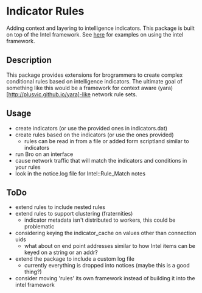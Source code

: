 Indicator Rules
===============
Adding context and layering to intelligence indicators. This package is built on top of the Intel framework. See [here](http://www.bro.org/bro-exchange-2013/exercises/intel.html) for examples on using the intel framework.

Description
-----------
This package provides extensions for brogrammers to create complex conditional rules based on intelligence indicators. The ultimate goal of something like this would be a framework for context aware (yara)[http://plusvic.github.io/yara]-like network rule sets.

Usage
-----
- create indicators (or use the provided ones in indicators.dat)
- create rules based on the indicators (or use the ones provided)
	- rules can be read in from a file or added form scriptland similar to indicators
- run Bro on an interface
- cause network traffic that will match the indicators and conditions in your rules
- look in the notice.log file for Intel::Rule_Match notes

ToDo
----
- extend rules to include nested rules
- extend rules to support clustering (fraternities)
	- indicator metadata isn't distributed to workers, this could be problematic
- considering keying the indicator_cache on values other than connection uids
	- what about on end point addresses similar to how Intel items can be keyed on a string or an addr?
- extend the package to include a custom log file
	- currently everything is dropped into notices (maybe this is a good thing?)
- consider moving 'rules' its own framework instead of building it into the intel framework
